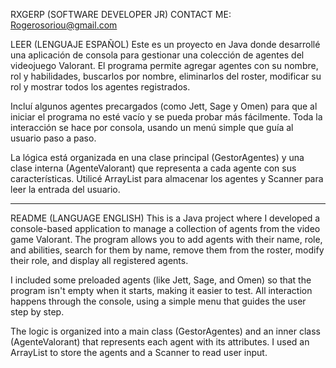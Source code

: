 RXGERP (SOFTWARE DEVELOPER JR)
CONTACT ME: Rogerosoriou@gmail.com 


LEER (LENGUAJE ESPAÑOL)
Este es un proyecto en Java donde desarrollé una aplicación de consola para gestionar una colección de agentes del videojuego Valorant. El programa permite agregar agentes con su nombre, rol y habilidades, buscarlos por nombre, eliminarlos del roster, modificar su rol y mostrar todos los agentes registrados.

Incluí algunos agentes precargados (como Jett, Sage y Omen) para que al iniciar el programa no esté vacío y se pueda probar más fácilmente. Toda la interacción se hace por consola, usando un menú simple que guía al usuario paso a paso.

La lógica está organizada en una clase principal (GestorAgentes) y una clase interna (AgenteValorant) que representa a cada agente con sus características. Utilicé ArrayList para almacenar los agentes y Scanner para leer la entrada del usuario.

------------------------------------------------------------------------------------------------------------------------------------------------------------------------------------------------
README (LANGUAGE ENGLISH)
This is a Java project where I developed a console-based application to manage a collection of agents from the video game Valorant. The program allows you to add agents with their name, role, and abilities, search for them by name, remove them from the roster, modify their role, and display all registered agents.

I included some preloaded agents (like Jett, Sage, and Omen) so that the program isn't empty when it starts, making it easier to test. All interaction happens through the console, using a simple menu that guides the user step by step.

The logic is organized into a main class (GestorAgentes) and an inner class (AgenteValorant) that represents each agent with its attributes. I used an ArrayList to store the agents and a Scanner to read user input.
